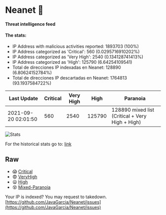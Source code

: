 # Neanet :hocho:
#### Threat intelligence feed
#### The stats:

- IP Address with malicious activities reported: 1893703 (100%)
- IP Address categorized as 'Critical':  560 (0.0295716910202%)
- IP Address categorized as 'Very High':  2540 (0.134128741413%)
- IP Address categorized as 'High':  125790 (6.64254109541)
- Total de direcciones IP indexadas en Neanet:  128890 (6.80624152784%)
- Total de direcciones IP descartadas en Neanet:  1764813 (93.1937584722%)

| Last Update | Critical | Very High | High | Paranoia |
| --- | --- | --- | --- | --- |
| 2021-09-20 02:01:50 | 560 | 2540 | 125790 | 128890 mixed list (Critical + Very High + High)|

![Stats](https://docs.google.com/spreadsheets/d/e/2PACX-1vSnaNMIXVabIpDJjufMlzH7poXnshF3mgd8Is1g9ytUEzVsP5my4Trn8f-xkoLLQ38xpL3HtmUexLo6/pubchart?oid=501124687&format=image)

For the historical stats go to: [link](/stats.csv)
## Raw
- :scream: [Critical](https://raw.githubusercontent.com/JavaGarcia/Neanet/master/blacklists/neanet_critical.txt)
- :fearful: [VeryHigh](https://raw.githubusercontent.com/JavaGarcia/Neanet/master/blacklists/neanet_veryHigh.txtt)
- :frowning: [High](https://raw.githubusercontent.com/JavaGarcia/Neanet/master/blacklists/neanet_high.txt)
- :dizzy_face: [Mixed-Paranoia](https://raw.githubusercontent.com/JavaGarcia/Neanet/master/blacklists/neanet_all.txt)


Your IP is indexed? You may request to takedown. [https://github.com/JavaGarcia/Neanet/issues](https://github.com/JavaGarcia/Neanet/issues)

























































































































































































































































































































































































































































































































































































































































































































































































































































































































































































































































































































































































































































































































































































































































































































































































































































































































































































































































































































































































































































































































































































































































































































































































































































































































































































































































































































































































































































































































































































































































































































































































































































































































































































































































































































































































































































































































































































































































































































































































































































































































































































































































































































































































































































































































































































































































































































































































































































































































































































































































































































































































































































































































































































































































































































































































































































































































































































































































































































































































































































































































































































































































































































































































































































































































































































































































































































































































































































































































































































































































































































































































































































































































































































































































































































































































































































































































































































































































































































































































































































































































































































































































































































































































































































































































































































































































































































































































































































































































































































































































































